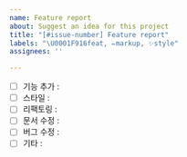 ```yaml
---
name: Feature report
about: Suggest an idea for this project
title: "[#issue-number] Feature report"
labels: "\U0001F916feat, ✏️markup, ✨style"
assignees: ''

---
```


- [ ] 기능 추가 : 
- [ ] 스타일 : 
- [ ] 리팩토링 :
- [ ] 문서 수정 :
- [ ] 버그 수정 :
- [ ] 기타 :
